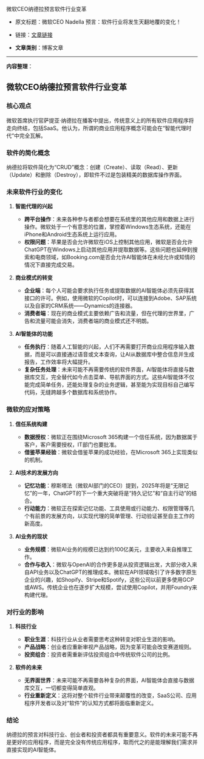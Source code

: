 微软CEO纳德拉预言软件行业变革
- 原文标题：微软CEO Nadella 预言：软件行业将发生天翻地覆的变化！
- 链接：[文章链接](https://mp.weixin.qq.com/s/8t5qdz9DvHO7xt8VA8vzsQ)

- **文章类别**：博客文章

---

**内容整理**：

## 微软CEO纳德拉预言软件行业变革

### 核心观点
微软首席执行官萨提亚·纳德拉在播客中提出，传统意义上的所有软件应用程序将走向终结，包括SaaS。他认为，所谓的商业应用程序概念可能会在“智能代理时代”中完全瓦解。

### 软件的简化概念
纳德拉将软件简化为“CRUD”概念：创建（Create）、读取（Read）、更新（Update）和删除（Destroy），即软件不过是包装精美的数据库操作界面。

### 未来软件行业的变化
1. **智能代理的兴起**
   - **跨平台操作**：未来各种参与者都会想要在系统里的其他应用和数据上进行操作。微软处于一个有意思的位置，掌控着Windows生态系统，还能在iPhone和Android生态系统上运行应用。
   - **权限问题**：苹果是否会允许微软在iOS上控制其他应用，微软是否会允许ChatGPT在Windows上启动其他应用并提取数据等。这些问题也延伸到搜索和电商领域，如Booking.com是否会允许AI智能体在未经允许或知情的情况下直接完成交易。

2. **商业模式的转变**
   - **企业端**：每个人可能会要求执行任务或提取数据的AI智能体必须先获得其接口的许可。例如，使用微软的Copilot时，可以连接到Adobe、SAP系统以及自家的CRM系统——Dynamics的连接器。
   - **消费者端**：现在的商业模式主要依赖广告和流量，但在代理的世界里，广告和流量可能会消失，消费者端的商业模式还不明朗。

3. **AI智能体的功能**
   - **任务执行**：随着人工智能的兴起，人们不再需要打开商业应用程序输入数据，而是可以直接通过语音或文本查询，让AI从数据库中整合信息并生成报告，工作效率将大幅提升。
   - **复杂任务处理**：未来可能不再需要传统的软件界面，AI智能体将直接与数据库交互，完全替代如今点击菜单、导航界面的方式。这些AI智能体不仅能完成简单任务，还能处理复杂的业务逻辑，甚至能为实现目标自己编写代码，无缝跨越多个数据库和系统协作。

### 微软的应对策略
1. **信任系统构建**
   - **数据授权**：微软正在围绕Microsoft 365构建一个信任系统，因为数据属于客户，客户需要授权，IT部门也要批准。
   - **借鉴苹果经验**：微软会借鉴苹果的成功经验，在Microsoft 365上实现类似的机制。

2. **AI技术的发展方向**
   - **记忆功能**：穆斯塔法（微软AI部门的CEO）提到，2025年将是“无限记忆”的一年，ChatGPT的下一个重大突破将是“持久记忆”和“自主行动”的结合。
   - **行动能力**：微软正在探索记忆功能、工具使用或行动能力、权限管理等几个有前景的发展方向，以实现代理的简单管理、行动验证甚至自主工作的新高度。

3. **AI业务的现状**
   - **业务规模**：微软AI业务的规模已达到约100亿美元，主要收入来自推理工作。
   - **合作与收入**：微软与OpenAI的合作更多是从投资逻辑出发，大部分收入来自API业务以及ChatGPT的推理成本。微软在API领域吸引了许多数字原生企业的兴趣，如Shopify、Stripe和Spotify，这些公司以前更多使用GCP或AWS。传统企业也在逐步扩大规模，尝试使用Copilot，并用Foundry来构建代理。

### 对行业的影响
1. **科技行业**
   - **职业生涯**：科技行业从业者需要思考这种转变对职业生涯的影响。
   - **产品战略**：创业者应重新审视产品战略，因为变革可能会改变赛道规则。
   - **投资组合**：投资者需重新评估投资组合中传统软件公司的比例。

2. **软件的未来**
   - **无界面世界**：未来可能不再需要各种复杂的界面，AI智能体会直接与数据库交互，一切都变得简单直观。
   - **行业重新定义**：这将对整个软件行业带来颠覆性的改变，SaaS公司、应用程序开发者以及对“软件”的认知方式都将面临重新定义。

### 结论
纳德拉的预言对科技行业、创业者和投资者都具有重要意义。软件的未来可能不再是更好的应用程序，而是完全没有传统应用程序，取而代之的是能理解我们需求并直接实现的AI智能体。
